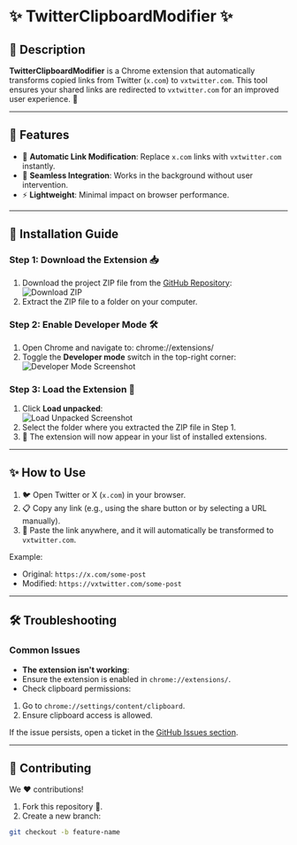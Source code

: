 # ✨ TwitterClipboardModifier ✨

## 📝 Description

**TwitterClipboardModifier** is a Chrome extension that automatically transforms copied links from Twitter (`x.com`) to `vxtwitter.com`. This tool ensures your shared links are redirected to `vxtwitter.com` for an improved user experience. 🎉

---

## 🌟 Features

- 🎯 **Automatic Link Modification**: Replace `x.com` links with `vxtwitter.com` instantly.
- 🚀 **Seamless Integration**: Works in the background without user intervention.
- ⚡ **Lightweight**: Minimal impact on browser performance.

---

## 🔧 Installation Guide

### Step 1: Download the Extension 📥

1. Download the project ZIP file from the [GitHub Repository](https://github.com/your-username/TwitterClipboardModifier):  
   ![Download ZIP](https://via.placeholder.com/600x200?text=Click+%22Code%22+and+%22Download+ZIP%22)
2. Extract the ZIP file to a folder on your computer.

### Step 2: Enable Developer Mode 🛠️

1. Open Chrome and navigate to: chrome://extensions/
2. Toggle the **Developer mode** switch in the top-right corner:  
   ![Developer Mode Screenshot](https://via.placeholder.com/600x200?text=Toggle+Developer+Mode+ON)

### Step 3: Load the Extension 🚀

1. Click **Load unpacked**:  
   ![Load Unpacked Screenshot](https://via.placeholder.com/600x200?text=Click+%22Load+Unpacked%22)
2. Select the folder where you extracted the ZIP file in Step 1.
3. 🎉 The extension will now appear in your list of installed extensions.

---

## ✨ How to Use

1. 🐦 Open Twitter or X (`x.com`) in your browser.
2. 📋 Copy any link (e.g., using the share button or by selecting a URL manually).
3. 🔗 Paste the link anywhere, and it will automatically be transformed to `vxtwitter.com`.

Example:

- Original: `https://x.com/some-post`
- Modified: `https://vxtwitter.com/some-post`

---

## 🛠️ Troubleshooting

### Common Issues

- **The extension isn't working**:
- Ensure the extension is enabled in `chrome://extensions/`.
- Check clipboard permissions:

1.  Go to `chrome://settings/content/clipboard`.
2.  Ensure clipboard access is allowed.

If the issue persists, open a ticket in the [GitHub Issues section](https://github.com/your-username/TwitterClipboardModifier/issues).

---

## 🤝 Contributing

We ❤️ contributions!

1. Fork this repository 🍴.
2. Create a new branch:

```bash
git checkout -b feature-name
```
